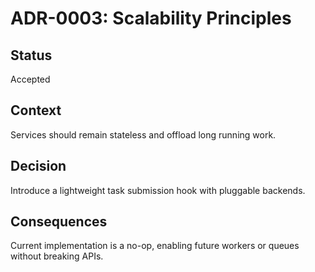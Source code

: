 # ADR-0003: Scalability Principles

## Status
Accepted

## Context
Services should remain stateless and offload long running work.

## Decision
Introduce a lightweight task submission hook with pluggable backends.

## Consequences
Current implementation is a no-op, enabling future workers or queues without breaking APIs.
